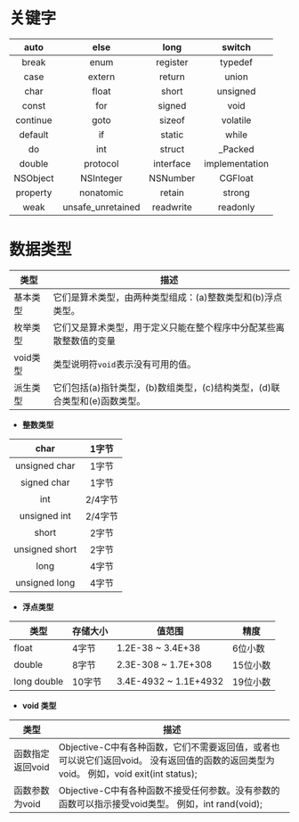 # 关键字
|   auto   |       else        |   long    |     switch     |
| :------: | :---------------: | :-------: | :------------: |
|  break   |       enum        | register  |    typedef     |
|   case   |      extern       |  return   |     union      |
|   char   |       float       |   short   |    unsigned    |
|  const   |        for        |  signed   |      void      |
| continue |       goto        |  sizeof   |    volatile    |
| default  |        if         |  static   |     while      |
|    do    |        int        |  struct   |    _Packed     |
|  double  |     protocol      | interface | implementation |
| NSObject |     NSInteger     | NSNumber  |    CGFloat     |
| property |     nonatomic     |  retain   |     strong     |
|   weak   | unsafe_unretained | readwrite |    readonly    |

# 数据类型

| 类型     | 描述                                                         |
| -------- | ------------------------------------------------------------ |
| 基本类型 | 它们是算术类型，由两种类型组成：(a)整数类型和(b)浮点类型。   |
| 枚举类型 | 它们又是算术类型，用于定义只能在整个程序中分配某些离散整数值的变量 |
| void类型 | 类型说明符`void`表示没有可用的值。                           |
| 派生类型 | 它们包括(a)指针类型，(b)数组类型，(c)结构类型，(d)联合类型和(e)函数类型。 |

- **整数类型**

|      char      |  1字节  |
| :------------: | :-----: |
| unsigned char  |  1字节  |
|  signed char   |  1字节  |
|      int       | 2/4字节 |
|  unsigned int  | 2/4字节 |
|     short      |  2字节  |
| unsigned short |  2字节  |
|      long      |  4字节  |
| unsigned long  |  4字节  |
- **浮点类型**

| 类型        | 存储大小 | 值范围                | 精度     |
| ----------- | -------- | --------------------- | -------- |
| float       | 4字节    | 1.2E-38 ~ 3.4E+38     | 6位小数  |
| double      | 8字节    | 2.3E-308 ~ 1.7E+308   | 15位小数 |
| long double | 10字节   | 3.4E-4932 ~ 1.1E+4932 | 19位小数 |

- **void 类型**

| 类型             | 描述                                                         |
| ---------------- | ------------------------------------------------------------ |
| 函数指定返回void | Objective-C中有各种函数，它们不需要返回值，或者也可以说它们返回void。 没有返回值的函数的返回类型为void。 例如，void exit(int status); |
| 函数参数为void   | Objective-C中有各种函数不接受任何参数。没有参数的函数可以指示接受void类型。 例如，int rand(void); |



